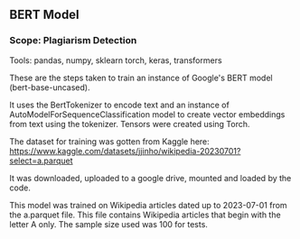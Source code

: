 ## BERT Model

### Scope: Plagiarism Detection

Tools: pandas, numpy, sklearn torch, keras, transformers

These are the steps taken to train an instance of Google's BERT model (bert-base-uncased).

It uses the BertTokenizer to encode text and an instance of AutoModelForSequenceClassification model to create vector embeddings from text using the tokenizer. Tensors were created using Torch.

The dataset for training was gotten from Kaggle here: https://www.kaggle.com/datasets/jjinho/wikipedia-20230701?select=a.parquet

It was downloaded, uploaded to a google drive, mounted and loaded by the code.

This model was trained on Wikipedia articles dated up to 2023-07-01 from the a.parquet file. This file contains Wikipedia articles that begin with the letter A only. The sample size used was 100 for tests.
